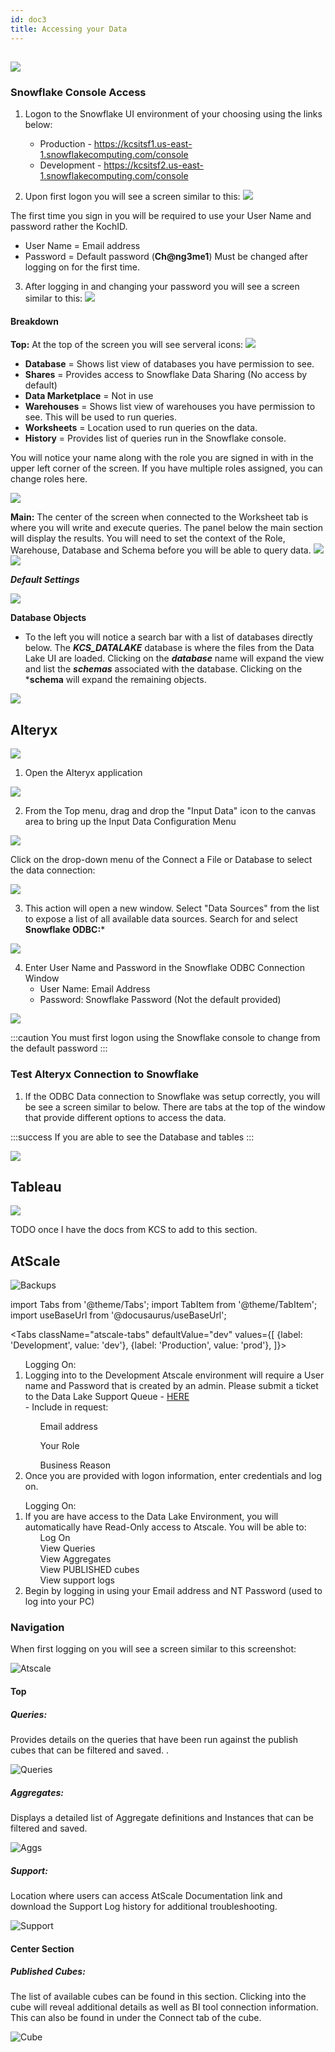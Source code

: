```yaml
---
id: doc3
title: Accessing your Data
---
```


##    ![](../static/img/Snowflake.png)


### Snowflake Console Access 

1. Logon to the Snowflake UI environment of your choosing using the links below:
    - Production - https://kcsitsf1.us-east-1.snowflakecomputing.com/console  
    - Development - https://kcsitsf2.us-east-1.snowflakecomputing.com/console 

2. Upon first logon you will see a screen similar to this:
![](../static/img/snowflakeLogon.png)

The first time you sign in you will be required to use your User Name and password rather the KochID.
- User Name = Email address
- Password = Default password (**Ch@ng3me1**) Must be changed after logging on for the first time. 

3. After logging in and changing your password you will see a screen similar to this:
![](../static/img/snowflakeFirstlogonScreen.png)

#### Breakdown

**Top:**
At the top of the screen you will see serveral icons:
![](../static/img/snowflakeTopIcons.png)
-   **Database** = Shows list view of databases you have permission to see.
-   **Shares** = Provides access to Snowflake Data Sharing (No access by default)
-   **Data Marketplace** = Not in use
-   **Warehouses** = Shows list view of warehouses you have permission to see. This will be used to run queries. 
-   **Worksheets** = Location used to run queries on the data. 
-   **History** = Provides list of queries run in the Snowflake console. 

You will notice your name along with the role you are signed in with in the upper left corner of the screen. If you have multiple roles assigned, you can change roles here. 

![](../static/img/snowflakeShowRole.png)

**Main:**
The center of the screen when connected to the Worksheet tab is where you will write and execute queries. The panel below the main section will display the results. You will need to set the context of the Role, Warehouse, Database and Schema before you will be able to query data. 
![](../static/img/snowflakeMain.png)
![](../static/img/snowflakeRunQuery.png)

***Default Settings***

![](../static/img/snowflakeDefaults.png)

**Database Objects**

- To the left you will notice a search bar with a list of databases directly below. The ***KCS_DATALAKE*** database is where the files from the Data Lake UI are loaded. Clicking on the ***database*** name will expand the view and list the ***schemas*** associated with the database. Clicking on the ***schema** will expand the remaining objects. 

![](../static/img/snowflakeDB.png)




## Alteryx                                      

![](../static/img/alteryx/alteryxSmall.png)
1. Open the Alteryx application 

![](../static/img/alteryx/alteryx1.png)

2. From the Top menu, drag and drop the "Input Data" icon to the canvas area to bring up the Input Data Configuration Menu

![](../static/img/alteryx/alteryx3.png)

Click on the drop-down menu of the Connect a File or Database to select the data connection:

![](../static/img/alteryx/alteryxDropdown.png)

3. This action will open a new window. Select "Data Sources" from the list to expose a list of all available data sources. Search for and select   **Snowflake ODBC:***

![](../static/img/alteryx/alteryxSnowflake.png)

4. Enter User Name and Password in the Snowflake ODBC Connection Window
    - User Name: Email Address
    - Password: Snowflake Password  (Not the default provided)

![](../static/img/alteryx/alteryxSnowflakecreds.png)


:::caution
You must first logon using the Snowflake console to change from the default password
:::

### Test Alteryx Connection to Snowflake

1. If the ODBC Data connection to Snowflake was setup correctly, you will be see a screen similar to below. There are tabs at the top of the window that provide different options to access the data. 

:::success
If you are able to see the Database and tables
:::


![](../static/img/alteryx/atleryxChooseTable.png)



## Tableau

![](../static/img/tableau.png)

TODO once I have the docs from KCS to add to this section. 

## AtScale

![Backups](/img/atscale/atscalelogon.png)

import Tabs from '@theme/Tabs';
import TabItem from '@theme/TabItem';
import useBaseUrl from '@docusaurus/useBaseUrl';



<Tabs
  className="atscale-tabs"
  defaultValue="dev"
  values={[
    {label: 'Development', value: 'dev'},
    {label: 'Production', value: 'prod'},
  ]}>
  <TabItem value="dev">
<ol> 
    Logging On: 
<li> Logging into to the Development Atscale environment will require a User name and Password that is created by an admin. Please submit a ticket
        to the Data Lake Support Queue - <a href="https://kochprod.service-now.com/compass?id=sc_cat_item&sys_id=ef17e2eddb8f1010fbdd0763b99619cf">HERE</a> </li>
        - Include in request:
          <ul>  Email address </ul>
           <ul>  Your Role </ul>
          <ul>  Business Reason </ul>


<li>  Once you are provided with logon information, enter credentials and log on.</li>
</ol>

  </TabItem>


<TabItem value="prod">
<ol>
  Logging On:
 <li> If you are have access to the Data Lake Environment, you will automatically have Read-Only access to Atscale. You will be able to:
     <ol>Log On</ol>
     <ol>View Queries</ol>
     <ol>View Aggregates</ol>
     <ol>View PUBLISHED cubes</ol>
     <ol>View support logs</ol>
    </li> 

<li> Begin by logging in using your Email address and NT Password (used to log into your PC)</li>
</ol>
</TabItem>
</Tabs>


### Navigation 

When first logging on you will see a screen similar to this screenshot:

![Atscale](/img/atscale/atscalefirstlogon.png)


#### Top

##### Queries:

Provides details on the queries that have been run against the publish cubes that can be filtered and saved. . 

![Queries](/img/atscale/queries.png)


##### Aggregates:
    
Displays a detailed list of Aggregate definitions and Instances that can be filtered and saved. 

![Aggs](/img/atscale/aggs.png)

##### Support: 

Location where users can access AtScale Documentation link and download the Support Log history for additional troubleshooting.

![Support](/img/atscale/support.png)

#### Center Section

##### Published Cubes:

  The list of available cubes can be found in this section. Clicking into the cube will reveal additional details as well as BI tool connection
  information. This can also be found in under the Connect tab of the cube.   

![Cube](/img/atscale/cubeDetails.png)
